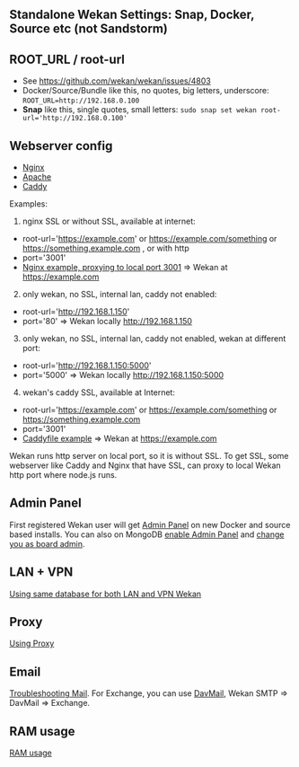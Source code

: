 ## Standalone Wekan Settings: Snap, Docker, Source etc (not Sandstorm)

## ROOT_URL / root-url
- See https://github.com/wekan/wekan/issues/4803
- Docker/Source/Bundle like this, no quotes, big letters, underscore: `ROOT_URL=http://192.168.0.100`
- **Snap** like this, single quotes, small letters: `sudo snap set wekan root-url='http://192.168.0.100'`

## Webserver config
* [Nginx](Nginx-Webserver-Config)
* [Apache](Apache)
* [Caddy](Caddy-Webserver-Config)

Examples:

1) nginx SSL or without SSL, available at internet:
- root-url='https://example.com'   or https://example.com/something or https://something.example.com , or with http
- port='3001'
- [Nginx example, proxying to local port 3001](Nginx-Webserver-Config)
=> Wekan at https://example.com

2) only wekan, no SSL, internal lan, caddy not enabled:
- root-url='http://192.168.1.150'
- port='80'
=> Wekan locally http://192.168.1.150

3) only wekan, no SSL, internal lan, caddy not enabled, wekan at different port:
- root-url='http://192.168.1.150:5000'
- port='5000'
=> Wekan locally http://192.168.1.150:5000

4) wekan's caddy SSL, available at Internet:
- root-url='https://example.com'   or https://example.com/something or https://something.example.com
- port='3001'
- [Caddyfile example](https://github.com/wekan/wekan-snap/wiki/Install#7-replace-first-top-line-of-text-with-subdomainexamplecomsuburl-without-any-beginning-of-httphttps)
=> Wekan at https://example.com

Wekan runs http server on local port, so it is without SSL. To get SSL, some webserver like Caddy and Nginx that have SSL, can proxy to local Wekan http port where node.js runs.

## Admin Panel

First registered Wekan user will get [Admin Panel](Features) on new
Docker and source based installs. You can also on MongoDB 
[enable Admin Panel](https://github.com/wekan/wekan/blob/main/CHANGELOG.md#v0111-rc2-2017-03-05-wekan-prerelease) and [change you as board admin](https://github.com/wekan/wekan/issues/1060#issuecomment-310545976).

## LAN + VPN

[Using same database for both LAN and VPN Wekan](https://github.com/wekan/wekan-mongodb/blob/master/docker-compose.yml#L86-L100)

## Proxy

[Using Proxy](https://github.com/wekan/wekan/issues/1480)

## Email

[Troubleshooting Mail](Troubleshooting-Mail). For Exchange, you can use [DavMail](http://davmail.sourceforge.net), Wekan SMTP => DavMail => Exchange.

## RAM usage

[RAM usage](https://github.com/wekan/wekan/issues/1088#issuecomment-311843230)